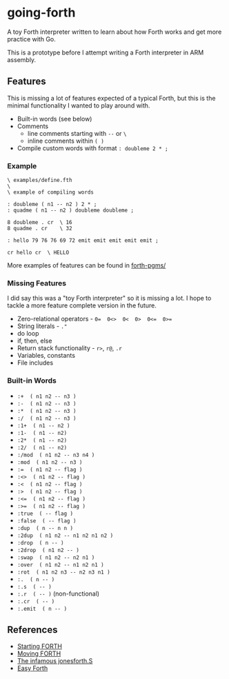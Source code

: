 # going-forth
A toy Forth interpreter written to learn about how Forth works
and get more practice with Go.

This is a prototype before I attempt writing a Forth interpreter
in ARM assembly.


## Features
This is missing a lot of features expected of a typical Forth, 
but this is the minimal functionality I wanted to play around with.

- Built-in words (see below)
- Comments
  - line comments starting with ```--``` or ```\```
  - inline comments within ```( )```
- Compile custom words with format ```: doubleme 2 * ;```


### Example
```forth
\ examples/define.fth
\
\ example of compiling words

: doubleme ( n1 -- n2 ) 2 * ;
: quadme ( n1 -- n2 ) doubleme doubleme ;

8 doubleme . cr  \ 16
8 quadme . cr    \ 32

: hello 79 76 76 69 72 emit emit emit emit emit ;

cr hello cr  \ HELLO
```

More examples of features can be found in [forth-pgms/](forth-pgms/)


### Missing Features
I did say this was a "toy Forth interpreter" so it is missing a lot. 
I hope to tackle a more feature complete version in the future.

- Zero-relational operators - ```0=  0<>  0<  0>  0<=  0>=```
- String literals - ```."```
- do loop
- if, then, else
- Return stack functionality - ```r>```, ```r@```, ```.r```
- Variables, constants
- File includes


### Built-in Words

- ```:+  ( n1 n2 -- n3 )```
- ```:-  ( n1 n2 -- n3 )```
- ```:*  ( n1 n2 -- n3 )```
- ```:/  ( n1 n2 -- n3 )```
- ```:1+  ( n1 -- n2 )```
- ```:1-  ( n1 -- n2)```
- ```:2*  ( n1 -- n2)```
- ```:2/  ( n1 -- n2)```
- ```:/mod  ( n1 n2 -- n3 n4 )```
- ```:mod  ( n1 n2 -- n3 )```
- ```:=  ( n1 n2 -- flag )```
- ```:<>  ( n1 n2 -- flag )```
- ```:<  ( n1 n2 -- flag )```
- ```:>  ( n1 n2 -- flag )```
- ```:<=  ( n1 n2 -- flag )```
- ```:>=  ( n1 n2 -- flag )```
- ```:true  ( -- flag )```
- ```:false  ( -- flag )```
- ```:dup  ( n -- n n )```
- ```:2dup  ( n1 n2 -- n1 n2 n1 n2 )```
- ```:drop  ( n -- )```
- ```:2drop  ( n1 n2 -- )```
- ```:swap  ( n1 n2 -- n2 n1 )```
- ```:over  ( n1 n2 -- n1 n2 n1 )```
- ```:rot  ( n1 n2 n3 -- n2 n3 n1 )```
- ```:.  ( n -- )```
- ```:.s  ( -- )```
- ```:.r  ( -- )``` (non-functional)
- ```:.cr  ( -- )```
- ```:.emit  ( n -- )```


## References
- [Starting FORTH](https://www.forth.com/starting-forth/)
- [Moving FORTH](http://www.bradrodriguez.com/papers/moving1.htm)
- [The infamous jonesforth.S](https://github.com/nornagon/jonesforth/blob/master/jonesforth.S)
- [Easy Forth](https://skilldrick.github.io/easyforth/)
